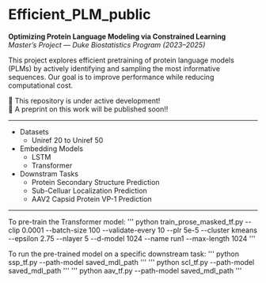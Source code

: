 # Efficient_PLM_public

**Optimizing Protein Language Modeling via Constrained Learning**  
*Master’s Project — Duke Biostatistics Program (2023–2025)*

This project explores efficient pretraining of protein language models (PLMs) by actively identifying and sampling the most informative sequences. Our goal is to improve performance while reducing computational cost.

🚧 This repository is under active development!  
📄 A preprint on this work will be published soon!!

---

- Datasets
  - Uniref 20 to Uniref 50 
- Embedding Models
  - LSTM
  - Transformer
- Downstram Tasks
  - Protein Secondary Structure Prediction
  - Sub-Celluar Localization Prediction
  - AAV2 Capsid Protein VP-1 Prediction

---
To pre-train the Transformer model:
'''
python train_prose_masked_tf.py --clip 0.0001 --batch-size 100 --validate-every 10 --plr 5e-5 --cluster kmeans --epsilon 2.75 --nlayer 5 --d-model 1024 --name run1 --max-length 1024
'''

To run the pre-trained model on a specific downstream task:
'''
python ssp_tf.py --path-model saved_mdl_path 
'''
'''
python scl_tf.py --path-model saved_mdl_path 
'''
'''
python aav_tf.py --path-model saved_mdl_path 
'''
